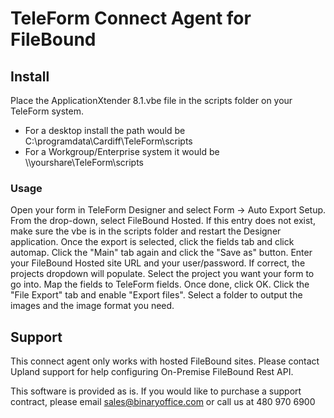 # TeleForm Connect Agent for FileBound

## Install
Place the ApplicationXtender 8.1.vbe file in the scripts folder on your TeleForm system. 
* For a desktop install the path would be C:\programdata\Cardiff\TeleForm\scripts
* For a Workgroup/Enterprise system it would be \\\yourshare\TeleForm\scripts

### Usage
Open your form in TeleForm Designer and select Form -> Auto Export Setup. From the drop-down, select FileBound Hosted. If this entry does not exist, make sure the vbe is in the scripts folder and restart the Designer application. Once the export is selected, click the fields tab and click automap. Click the "Main" tab again and click the "Save as" button. Enter your FileBound Hosted site URL and your user/password. If correct, the projects dropdown will populate. Select the project you want your form to go into. Map the fields to TeleForm fields. Once done, click OK. Click the "File Export" tab and enable "Export files". Select a folder to output the images and the image format you need.


## Support
This connect agent only works with hosted FileBound sites. Please contact Upland support for help configuring On-Premise FileBound Rest API.

This software is provided as is. If you would like to purchase a support contract, please email sales@binaryoffice.com or call us at 480 970 6900
